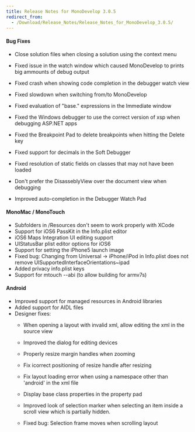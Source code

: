 ```yaml
---
title: Release Notes for MonoDevelop 3.0.5
redirect_from:
  - /Download/Release_Notes/Release_Notes_for_MonoDevelop_3.0.5/
---
```


#### Bug Fixes

-   Close solution files when closing a solution using the context menu

-   Fixed issue in the watch window which caused MonoDevelop to prints big ammounts of debug output

-   Fixed crash when showing code completion in the debugger watch view

-   Fixed slowdown when switching from/to MonoDevelop

-   Fixed evaluation of "base." expressions in the Immediate window

-   Fixed the Windows debugger to use the correct version of xsp when debugging ASP.NET apps

-   Fixed the Breakpoint Pad to delete breakpoints when hitting the Delete key

-   Fixed support for decimals in the Soft Debugger

-   Fixed resolution of static fields on classes that may not have been loaded

-   Don't prefer the DisasseblyView over the document view when debugging
-   Improved auto-completion in the Debugger Watch Pad

#### MonoMac / MonoTouch

-   Subfolders in /Resources don't seem to work properly with XCode
-   Support for iOS6 PassKit in the Info.plist editor
-   iOS6 Maps Integration UI editing support
-   UIStatusBar plist editor options for iOS6
-   Support for setting the iPhone5 launch image
-   Fixed bug: Changing from Universal -\> iPhone/iPod in Info.plist does not remove UISupportedInterfaceOrientations~ipad
-   Added privacy info.plist keys
-   Support for mtouch --abi (to allow building for armv7s)

#### Android

-   Improved support for managed resources in Android libraries
-   Added support for AIDL files
-   Designer fixes:
    -   When opening a layout with invalid xml, allow editing the xml in the source view
    -   Improved the dialog for editing devices
    -   Properly resize margin handles when zooming
    -   Fix icorrect positioning of resize handle after resizing
    -   Fix layout loading error when using a namespace other than 'android' in the xml file
    -   Display base class properties in the property pad
    -   Improved look of selection marker when selecting an item inside a scroll view which is partially hidden.

    -   Fixed bug: Selection frame moves when scrolling layout
